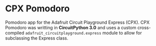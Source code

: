 # CPX Pomodoro
Pomodoro app for the Adafruit Circuit Playground Express (CPX). CPX Pomodoro was writting in **CircuitPython 3.0** and uses a custom cross-compiled `adafruit_circuitplayground.express` module to allow for subclassing the Express class.
